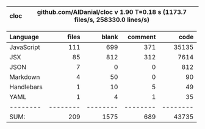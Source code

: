 cloc|github.com/AlDanial/cloc v 1.90  T=0.18 s (1173.7 files/s, 258330.0 lines/s)
--- | ---

Language|files|blank|comment|code
:-------|-------:|-------:|-------:|-------:
JavaScript|111|699|371|35135
JSX|85|812|312|7614
JSON|7|0|0|812
Markdown|4|50|0|90
Handlebars|1|10|5|49
YAML|1|4|1|35
--------|--------|--------|--------|--------
SUM:|209|1575|689|43735
